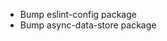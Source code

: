 <!-- TODO start -->
- Bump eslint-config package
- Bump async-data-store package
<!-- TODO end -->

<!-- 
  This file is in the "._" directory, so that we can have it at the top of directory tree.

  We can Add todo list between TODO start and TODO end like:
  - todo 1
  - todo 2

  We should never remove `TODO start` and `TODO end` comments so that pre-push
  hook can inform about left todos.
-->